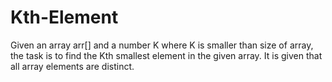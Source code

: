 # Kth-Element
Given an array arr[] and a number K where K is smaller than size of array, the task is to find the Kth smallest element in the given array. It is given that all array elements are distinct.
